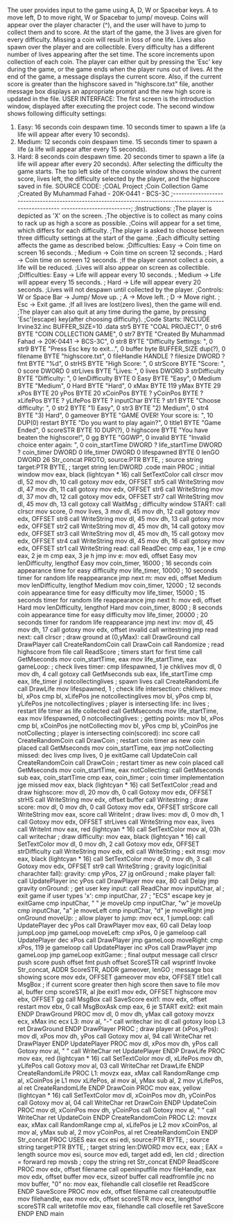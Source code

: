 The user provides input to the game using A, D, W or Spacebar keys. A to move left, D
to move right, W or Spacebar to jump/ moveup. Coins will appear over the player
character (^), and the user will have to jump to collect them and to score. At the start of
the game, the 3 lives are given for every difficulty. Missing a coin will result in loss of
one life. Lives also spawn over the player and are collectible. Every difficulty has a
different number of lives appearing after the set time.
The score increments upon collection of each coin. The player can either quit by pressing
the 'Esc' key during the game, or the game ends when the player runs out of lives. At the
end of the game, a message displays the current score. Also, if the current score is greater
than the highscore saved in "highscore.txt" file, another message box displays an
appropriate prompt and the new high score is updated in the file.
USER INTERFACE:
The first screen is the introduction window, displayed after executing the project code.
The second window shows following difficulty settings:
1. Easy: 16 seconds coin despawn time. 10 seconds timer to spawn a life (a life will
appear after every 10 seconds).
2. Medium: 12 seconds coin despawn time. 15 seconds timer to spawn a life (a life
will appear after every 15 seconds).
3. Hard: 8 seconds coin despawn time. 20 seconds timer to spawn a life (a life will
appear after every 20 seconds).
After selecting the difficulty the game starts. The top left side of the console window
shows the current score, lives left, the difficulty selected by the player, and the highscore
saved in file.
SOURCE CODE:
;COAL Project
;Coin Collection Game
;Created By Muhammad Fahad - 20K-0441 - BCS-3C
;-----------------------------------------------------------------------------------------------------------
-------------------------;
;Instructions:
;The player is depicted as 'X' on the screen.
;The objective is to collect as many coins to rack up as high a score as possible.
;Coins will appear for a set time, which differs for each difficulty.
;The player is asked to choose between three difficulty settings at the start of the game.
;Each difficulty setting affects the game as described below.
;Difficulties: Easy -> Coin time on screen 16 seconds.
; Medium -> Coin time on screen 12 seconds.
; Hard -> Coin time on screen 12 seconds.
;If the player cannot collect a coin, a life will be reduced.
;Lives will also appear on screen as collectible.
;Difficulties: Easy -> Life will appear every 10 seconds.
; Medium -> Life will appear every 15 seconds.
; Hard -> Life will appear every 20 seconds.
;Lives will not despawn until collected by the player.
;Controls: W or Space Bar -> Jump/ Move up.
; A -> Move left.
; D -> Move right.
; Esc -> Exit game.
;If all lives are lost(zero lives), then the game will end.
;The player can also quit at any time during the game, by pressing 'Esc'(escape) key(after
choosing difficulty).
;Code Starts:
INCLUDE Irvine32.inc
BUFFER_SIZE=10
.data
str5 BYTE "COAL PROJECT", 0
str6 BYTE "COIN COLLECTION GAME", 0
str7 BYTE "Created By Muhammad Fahad -> 20K-0441 -> BCS-3C", 0
str8 BYTE "Difficulty Settings: ", 0
str9 BYTE "Press Esc key to exit...", 0
buffer byte BUFFER_SIZE dup(?), 0
filename BYTE "highscore.txt", 0
fileHandle HANDLE ?
filesize DWORD ?
fmt BYTE "%d", 0
strHS BYTE "High Score: ", 0
strScore BYTE "Score: ", 0
score DWORD 0
strLives BYTE "Lives: ", 0
lives DWORD 3
strDifficulty BYTE "Difficulty: ", 0
lenDifficulty BYTE 0
Easy BYTE "Easy", 0
Medium BYTE "Medium", 0
Hard BYTE "Hard", 0
xMax BYTE 119
yMax BYTE 29
xPos BYTE 20
yPos BYTE 20
xCoinPos BYTE ?
yCoinPos BYTE ?
xLifePos BYTE ?
yLifePos BYTE ?
inputChar BYTE ?
str1 BYTE "Choose difficulty: ", 0
str2 BYTE "1) Easy", 0
str3 BYTE "2) Medium", 0
str4 BYTE "3) Hard", 0
gameover BYTE "GAME OVER! Your score is: ", 10 DUP(0)
restart BYTE "Do you want to play again?", 0
title1 BYTE "Game Ended", 0
scoreSTR BYTE 10 DUP(?), 0
highscore BYTE "You have beaten the highscore!", 0
gg BYTE "GGWP", 0
invalid BYTE "Invalid choice enter again: ", 0
coin_startTime DWORD ?
life_startTime DWORD ?
coin_timer DWORD 0
life_timer DWORD 0
lifespawned BYTE 0
lenGO DWORD 26
Str_concat PROTO,
source:PTR BYTE, ; source string
target:PTR BYTE, ; target string
len:DWORD
.code
main PROC
; initial window
mov eax, black (lightcyan * 16)
call SetTextColor
call clrscr
mov dl, 52
mov dh, 10
call gotoxy
mov edx, OFFSET str5
call WriteString
mov dl, 47
mov dh, 11
call gotoxy
mov edx, OFFSET str6
call WriteString
mov dl, 37
mov dh, 12
call gotoxy
mov edx, OFFSET str7
call WriteString
mov dl, 45
mov dh, 13
call gotoxy
call WaitMsg
; difficulty window
START:
call clrscr
mov score, 0
mov lives, 3
mov dl, 45
mov dh, 12
call gotoxy
mov edx, OFFSET str8
call WriteString
mov dl, 45
mov dh, 13
call gotoxy
mov edx, OFFSET str2
call WriteString
mov dl, 45
mov dh, 14
call gotoxy
mov edx, OFFSET str3
call WriteString
mov dl, 45
mov dh, 15
call gotoxy
mov edx, OFFSET str4
call WriteString
mov dl, 45
mov dh, 16
call gotoxy
mov edx, OFFSET str1
call WriteString
read:
call ReadDec
cmp eax, 1
je e
cmp eax, 2
je m
cmp eax, 3
je h
jmp inv
e:
mov edi, offset Easy
mov lenDifficulty, lengthof Easy
mov coin_timer, 16000 ; 16 seconds coin appearance time for easy difficulty
mov life_timer, 10000 ; 10 seconds timer for random life reappearance
jmp next
m:
mov edi, offset Medium
mov lenDifficulty, lengthof Medium
mov coin_timer, 12000 ; 12 seconds coin appearance time for easy difficulty
mov life_timer, 15000 ; 15 seconds timer for random life reappearance
jmp next
h:
mov edi, offset Hard
mov lenDifficulty, lengthof Hard
mov coin_timer, 8000 ; 8 seconds coin appearance time for easy difficulty
mov life_timer, 20000 ; 20 seconds timer for random life reappearance
jmp next
inv:
mov dl, 45
mov dh, 17
call gotoxy
mov edx, offset invalid
call writestring
jmp read
next:
call clrscr
; draw ground at (0,yMax):
call DrawGround
call DrawPlayer
call CreateRandomCoin
call DrawCoin
call Randomize
; read highscore from file
call ReadScore
; timers start for first time
call GetMseconds
mov coin_startTime, eax
mov life_startTime, eax
gameLoop:
; check lives timer:
cmp lifespawned, 1
je chklives
mov dl, 0
mov dh, 4
call gotoxy
call GetMseconds
sub eax, life_startTime
cmp eax, life_timer
jl notcollectinglives
; spawn lives
call CreateRandomLife
call DrawLife
mov lifespawned, 1
; check life intersection:
chklives:
mov bl, xPos
cmp bl, xLifePos
jne notcollectinglives
mov bl, yPos
cmp bl, yLifePos
jne notcollectinglives
; player is intersecting life:
inc lives
; restart life timer as life collected
call GetMseconds
mov life_startTime, eax
mov lifespawned, 0
notcollectinglives:
; getting points:
mov bl, xPos
cmp bl, xCoinPos
jne notCollecting
mov bl, yPos
cmp bl, yCoinPos
jne notCollecting
; player is intersecting coin(scored):
inc score
call CreateRandomCoin
call DrawCoin
; restart coin timer as new coin placed
call GetMseconds
mov coin_startTime, eax
jmp notCollecting
missed:
dec lives
cmp lives, 0
je exitGame
call UpdateCoin
call CreateRandomCoin
call DrawCoin
; restart timer as new coin placed
call GetMseconds
mov coin_startTime, eax
notCollecting:
call GetMseconds
sub eax, coin_startTime
cmp eax, coin_timer ; coin timer implementation
jge missed
mov eax, black (lightcyan * 16)
call SetTextColor
;read and draw highscore:
mov dl, 20
mov dh, 0
call Gotoxy
mov edx, OFFSET strHS
call WriteString
mov edx, offset buffer
call Writestring
; draw score:
mov dl, 0
mov dh, 0
call Gotoxy
mov edx, OFFSET strScore
call WriteString
mov eax, score
call WriteInt
; draw lives:
mov dl, 0
mov dh, 1
call Gotoxy
mov edx, OFFSET strLives
call WriteString
mov eax, lives
call WriteInt
mov eax, red (lightcyan * 16)
call SetTextColor
mov al, 03h
call writechar
; draw difficulty:
mov eax, black (lightcyan * 16)
call SetTextColor
mov dl, 0
mov dh, 2
call Gotoxy
mov edx, OFFSET strDifficulty
call WriteString
mov edx, edi
call WriteString
; exit msg:
mov eax, black (lightcyan * 16)
call SetTextColor
mov dl, 0
mov dh, 3
call Gotoxy
mov edx, OFFSET str9
call WriteString
; gravity logic(initial charachter fall):
gravity:
cmp yPos, 27
jg onGround
; make player fall:
call UpdatePlayer
inc yPos
call DrawPlayer
mov eax, 80
call Delay
jmp gravity
onGround:
; get user key input:
call ReadChar
mov inputChar, al
; exit game if user types 'x':
cmp inputChar, 27 ; "ECS" escape key
je exitGame
cmp inputChar, " "
je moveUp
cmp inputChar, "w"
je moveUp
cmp inputChar, "a"
je moveLeft
cmp inputChar, "d"
je moveRight
jmp onGround
moveUp:
; allow player to jump:
mov ecx, 1
jumpLoop:
call UpdatePlayer
dec yPos
call DrawPlayer
mov eax, 60
call Delay
loop jumpLoop
jmp gameLoop
moveLeft:
cmp xPos, 0
je gameloop
call UpdatePlayer
dec xPos
call DrawPlayer
jmp gameLoop
moveRight:
cmp xPos, 119
je gameloop
call UpdatePlayer
inc xPos
call DrawPlayer
jmp gameLoop
jmp gameLoop
exitGame:
; final output message
call clrscr
push score
push offset fmt
push offset ScoreSTR
call wsprintf
Invoke Str_concat, ADDR ScoreSTR, ADDR gameover, lenGO
; message box showing score
mov edx, OFFSET gameover
mov ebx, OFFSET title1
call MsgBox
; if current score greater then high score then save to file
mov al, buffer
cmp scoreSTR, al
jbe exit1
mov edx, OFFSET highscore
mov ebx, OFFSET gg
call MsgBox
call SaveScore
exit1:
mov edx, offset restart
mov ebx, 0
call MsgBoxAsk
cmp eax, 6
je START
exit2:
exit
main ENDP
DrawGround PROC
mov dl, 0
mov dh, yMax
call gotoxy
movzx ecx, xMax
inc ecx
L3:
mov al, "-"
call writechar
inc dl
call gotoxy
loop L3
ret
DrawGround ENDP
DrawPlayer PROC
; draw player at (xPos,yPos):
mov dl, xPos
mov dh, yPos
call Gotoxy
mov al, 94
call WriteChar
ret
DrawPlayer ENDP
UpdatePlayer PROC
mov dl, xPos
mov dh, yPos
call Gotoxy
mov al, " "
call WriteChar
ret
UpdatePlayer ENDP
DrawLife PROC
mov eax, red (lightcyan * 16)
call SetTextColor
mov dl, xLifePos
mov dh, yLifePos
call Gotoxy
mov al, 03
call WriteChar
ret
DrawLife ENDP
CreateRandomLife PROC
L1:
movzx eax, xMax
call RandomRange
cmp al, xCoinPos
je L1
mov xLifePos, al
mov al, yMax
sub al, 2
mov yLifePos, al
ret
CreateRandomLife ENDP
DrawCoin PROC
mov eax, yellow (lightcyan * 16)
call SetTextColor
mov dl, xCoinPos
mov dh, yCoinPos
call Gotoxy
mov al, 04
call WriteChar
ret
DrawCoin ENDP
UpdateCoin PROC
mov dl, xCoinPos
mov dh, yCoinPos
call Gotoxy
mov al, " "
call WriteChar
ret
UpdateCoin ENDP
CreateRandomCoin PROC
L2:
movzx eax, xMax
call RandomRange
cmp al, xLifePos
je L2
mov xCoinPos, al
mov al, yMax
sub al, 2
mov yCoinPos, al
ret
CreateRandomCoin ENDP
Str_concat PROC USES eax ecx esi edi,
source:PTR BYTE, ; source string
target:PTR BYTE, ; target string
len:DWORD
mov ecx, eax ; EAX = length source
mov esi, source
mov edi, target
add edi, len
cld ; direction = forward
rep movsb ; copy the string
ret
Str_concat ENDP
ReadScore PROC
mov edx, offset filename
call openinputfile
mov fileHandle, eax
mov edx, offset buffer
mov ecx, sizeof buffer
call readfromfile
jnc no
mov buffer, "0"
no:
mov eax, filehandle
call closefile
ret
ReadScore ENDP
SaveScore PROC
mov edx, offset filename
call createoutputfile
mov filehandle, eax
mov edx, offset scoreSTR
mov ecx, lengthof scoreSTR
call writetofile
mov eax, filehandle
call closefile
ret
SaveScore ENDP
END main
